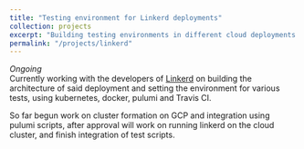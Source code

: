 ```yaml
---
title: "Testing environment for Linkerd deployments"
collection: projects
excerpt: "Building testing environments in different cloud deployments for linkerd<br/>"
permalink: "/projects/linkerd"
---
```

*Ongoing*<br/>
Currently working with the developers of [Linkerd](https://github.com/linkerd/linkerd2) on building the architecture of said deployment and setting the environment for various tests, using kubernetes, docker, pulumi and Travis CI.

So far begun work on cluster formation on GCP and integration using pulumi scripts, after approval will work on running linkerd on the cloud cluster, and finish integration of test scripts.
